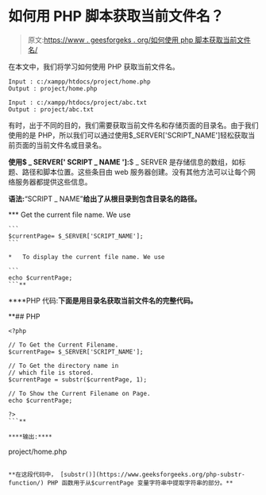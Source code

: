 # 如何用 PHP 脚本获取当前文件名？

> 原文:[https://www . geesforgeks . org/如何使用 php 脚本获取当前文件名/](https://www.geeksforgeeks.org/how-to-get-the-current-file-name-using-php-script/)

在本文中，我们将学习如何使用 PHP 获取当前文件名。

```
Input : c:/xampp/htdocs/project/home.php
Output : project/home.php

Input : c:/xampp/htdocs/project/abc.txt
Output : project/abc.txt
```

有时，出于不同的目的，我们需要获取当前文件名和存储页面的目录名。由于我们使用的是 PHP，所以我们可以通过使用$_SERVER['SCRIPT_NAME']轻松获取当前页面的当前文件名或目录名。

**使用$ _ SERVER[' SCRIPT _ NAME ']:**$ _ SERVER 是存储信息的数组，如标题、路径和脚本位置。这些条目由 web 服务器创建。没有其他方法可以让每个网络服务器都提供这些信息。

**语法:**“SCRIPT _ NAME”**给出了从根目录到包含目录名的路径。**

***   Get the current file name. We use

    ```
    $currentPage= $_SERVER['SCRIPT_NAME'];
    ```

    *   To display the current file name. We use

    ```
    echo $currentPage;
    ```** 

****PHP 代码:**下面是用目录名获取当前文件名的完整代码。**

 **## PHP

```
<?php 

// To Get the Current Filename.
$currentPage= $_SERVER['SCRIPT_NAME'];

// To Get the directory name in 
// which file is stored.
$currentPage = substr($currentPage, 1);

// To Show the Current Filename on Page.
echo $currentPage; 

?>
```** 

****输出:****

```
 project/home.php
```

**在这段代码中， [substr()](https://www.geeksforgeeks.org/php-substr-function/) PHP 函数用于从$currentPage 变量字符串中提取字符串的部分。**